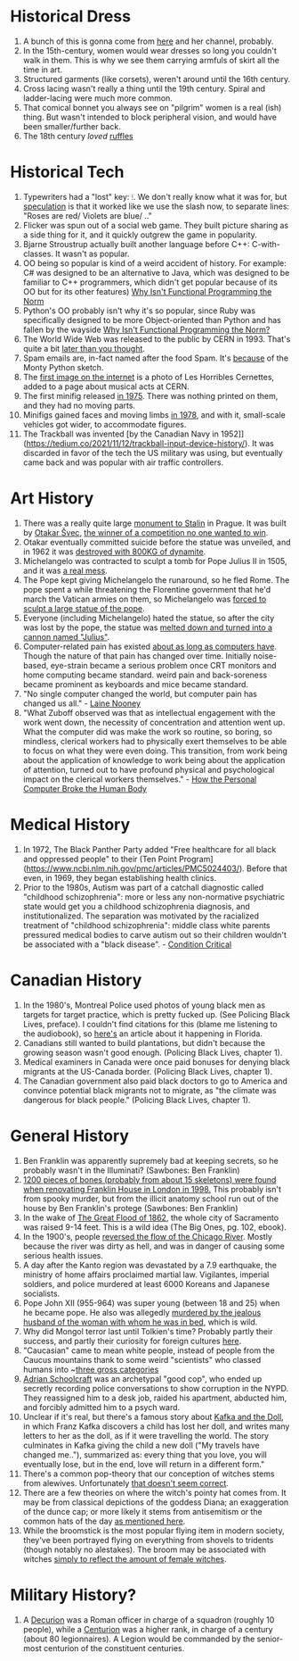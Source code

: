 # Historical Dress
1. A bunch of this is gonna come from [here](https://www.youtube.com/watch?v=vAoaksK9mZM) and her channel, probably.
1. In the 15th-century, women would wear dresses so long you couldn't walk in them. This is why we see them carrying armfuls of skirt all the time in art.
1. Structured garments (like corsets), weren't around until the 16th century.
1. Cross lacing wasn't really a thing until the 19th century. Spiral and ladder-lacing were much more common.
1. That comical bonnet you always see on "pilgrim" women is a real (ish) thing. But wasn't intended to block peripheral vision, and would have been smaller/further back.
1. The 18th century *loved* [ruffles](https://youtu.be/vAoaksK9mZM?t=786)

# Historical Tech
1. Typewriters had a "lost" key: `⁝`. We don't really know what it was for, but [speculation](http://widespacer.blogspot.com/2016/03/the-lost-key-of-qwerty.html) is that it worked like we use the slash now, to separate lines: "Roses are red/ Violets are blue/ .."
1. Flicker was spun out of a social web game. They built picture sharing as a side thing for it, and it quickly outgrew the game in popularity.
1. Bjarne Stroustrup actually built another language before C++: C-with-classes. It wasn't as popular.
1. OO being so popular is kind of a weird accident of history. For example: C# was designed to be an alternative to Java, which was designed to be familiar to C++ programmers, which didn't get popular because of its OO but for its other features) [Why Isn't Functional Programming the Norm](https://youtu.be/QyJZzq0v7Z4?t=1864)
1. Python's OO probably isn't why it's so popular, since Ruby was specifically designed to be more Object-oriented than Python and has fallen by the wayside [Why Isn't Functional Programming the Norm?](https://youtu.be/QyJZzq0v7Z4?t=2118)
1. The World Wide Web was released to the public by CERN in 1993. That's quite a bit [later than you thought](https://neustadt.fr/essays/against-a-user-hostile-web/#table-of-content).
1. Spam emails are, in-fact named after the food Spam. It's [because](https://www.bbc.com/news/av/uk-40505539) of the Monty Python sketch.
1. The [first image on the internet](https://petapixel.com/2012/07/10/this-is-the-first-photo-ever-uploaded-to-the-internet/) is a photo of Les Horribles Cernettes, added to a page about musical acts at CERN.
1. The first minifig released [in 1975](https://blog.hobbydb.com/2018/11/05/the-evolution-of-lego-minifigs-brick-by-brick/). There was nothing printed on them, and they had no moving parts.
1. Minifigs gained faces and moving limbs [in 1978](https://blog.hobbydb.com/2018/11/05/the-evolution-of-lego-minifigs-brick-by-brick/), and with it, small-scale vehicles got wider, to accommodate figures.
1. The Trackball was invented [by the Canadian Navy in 1952]](https://tedium.co/2021/11/12/trackball-input-device-history/). It was discarded in favor of the tech the US military was using, but eventually came back and was popular with air traffic controllers.

# Art History
1. There was a really quite large [monument to Stalin](https://en.wikipedia.org/wiki/Stalin_Monument_(Prague)) in Prague. It was built by [Otakar Švec](https://en.wikipedia.org/wiki/Otakar_%C5%A0vec), [the winner of a competition no one wanted to win](https://twitter.com/lewis_crofts/status/1270786908768083969).
1. Otakar eventually committed suicide before the statue was unveiled, and in 1962 it was [destroyed with 800KG of dynamite](https://en.wikipedia.org/wiki/Otakar_%C5%A0vec#cite_note-rp-3).
1. Michelangelo was contracted to sculpt a tomb for Pope Julius II in 1505, and it was [a real mess](https://twitter.com/Ada_Palmer/status/1271057741134680064).
1. The Pope kept giving Michelangelo the runaround, so he fled Rome. The pope spent a while threatening the Florentine government that he'd march the Vatican armies on them, so Michelangelo was [forced to sculpt a large statue of the pope](https://twitter.com/Ada_Palmer/status/1271058832433852417).
1. Everyone (including Michelangelo) hated the statue, so after the city was lost by the pope, the statue was [melted down and turned into a cannon named "Julius"](https://twitter.com/Ada_Palmer/status/1271072810564280320).
1. Computer-related pain has existed [about as long as computers have](https://www.vice.com/en/article/y3dda7/how-the-personal-computer-broke-the-human-body). Though the nature of that pain has changed over time. Initially noise-based, eye-strain became a serious problem once CRT monitors and home computing became standard. weird pain and back-soreness became prominent as keyboards and mice became standard.
1. "No single computer changed the world, but computer pain has changed us all." - [Laine Nooney](https://www.vice.com/en/article/y3dda7/how-the-personal-computer-broke-the-human-body)
1. "What Zuboff observed was that as intellectual engagement with the work went down, the necessity of concentration and attention went up. What the computer did was make the work so routine, so boring, so mindless, clerical workers had to physically exert themselves to be able to focus on what they were even doing. This transition, from work being about the application of knowledge to work being about the application of attention, turned out to have profound physical and psychological impact on the clerical workers themselves." - [How the Personal Computer Broke the Human Body](https://www.vice.com/en/article/y3dda7/how-the-personal-computer-broke-the-human-body)

# Medical History
1. In 1972, The Black Panther Party added "Free healthcare for all black and oppressed people" to their (Ten Point Program](https://www.ncbi.nlm.nih.gov/pmc/articles/PMC5024403/). Before that even, in 1969, they began establishing health clinics.
1. Prior to the 1980s, Autism was part of a catchall diagnostic called "childhood schizophrenia": more or less any non-normative psychiatric state would get you a childhood schizophrenia diagnosis, and institutionalized. The separation was motivated by the racialized treatment of "childhood schizophrenia": middle class white parents pressured medical bodies to carve autism out so their children wouldn't be associated with a "black disease". - [Condition Critical](https://reallifemag.com/condition-critical/)

# Canadian History
1. In the 1980's, Montreal Police used photos of young black men as targets for target practice, which is pretty fucked up. (See Policing Black Lives, preface). I couldn't find citations for this (blame me listening to the audiobook), so [here's](https://www.huffingtonpost.ca/entry/north-miami-beach-target-practice_n_6482964?ri18n=true) an article about it happening in Florida.
1. Canadians still wanted to build plantations, but didn't because the growing season wasn't good enough. (Policing Black Lives, chapter 1).
1. Medical examiners in Canada were once paid bonuses for denying black migrants at the US-Canada border. (Policing Black Lives, chapter 1).
1. The Canadian government also paid black doctors to go to America and convince potential black migrants not to migrate, as "the climate was dangerous for black people." (Policing Black Lives, chapter 1).

# General History
1. Ben Franklin was apparently supremely bad at keeping secrets, so he probably wasn't in the Illuminati? (Sawbones: Ben Franklin)
1. [1200 pieces of bones (probably from about 15 skeletons) were found when renovating Franklin House in London in 1998.](https://www.smithsonianmag.com/smart-news/why-was-benjamin-franklins-basement-filled-with-skeletons-524521/) This probably isn't from spooky murder, but from the illicit anatomy school run out of the house by Ben Franklin's protege (Sawbones: Ben Franklin)
1. In the wake of [The Great Flood of 1862](https://en.wikipedia.org/wiki/Great_Flood_of_1862), the whole city of Sacramento was raised 9-14 feet. This is a wild idea (The Big Ones, pg. 102, ebook).
1. In the 1900's, people [reversed the flow of the Chicago River](https://en.wikipedia.org/wiki/Chicago_River#Reversing_the_flow). Mostly because the river was dirty as hell, and was in danger of causing some serious health issues.
1. A day after the Kanto region was devastated by a 7.9 earthquake, the ministry of home affairs proclaimed martial law. Vigilantes, imperial soldiers, and police murdered at least 6000 Koreans and Japanese socialists.
1. Pope John XII (955-964) was super young (between 18 and 25) when he became pope. He also was allegedly [murdered by the jealous husband of the woman with whom he was in bed](https://en.wikipedia.org/wiki/List_of_popes_who_died_violently), which is wild.
1. Why did Mongol terror last until Tolkien's time? Probably partly their success, and partly their curiosity for foreign cultures [here](https://jamesmendezhodes.com/blog/2019/1/13/orcs-britons-and-the-martial-race-myth-part-i-a-species-built-for-racial-terror).
1. "Caucasian" came to mean white people, instead of people from the Caucus mountains thank to some weird "scientists" who classed humans into ~[three gross categories](https://www.youtube.com/watch?v=GKB8hXYod2w)
1. [Adrian Schoolcraft](https://en.wikipedia.org/wiki/Adrian_Schoolcraft_) was an archetypal "good cop", who ended up secretly recording police conversations to show corruption in the NYPD. They reassigned him to a desk job, raided his apartment, abducted him, and forcibly admitted him to a psych ward.
1. Unclear if it's real, but there's a famous story about [Kafka and the Doll](https://www.huffpost.com/entry/kafka-and-the-doll_b_981348), in which Franz Kafka discovers a child has lost her doll, and writes many letters to her as the doll, as if it were travelling the world. The story culminates in Kafka giving the child a new doll ("My travels have changed me.."), summarized as: every thing that you love, you will eventually lose, but in the end, love will return in a different form."
1. There's a common pop-theory that our conception of witches stems from alewives. Unfortunately [that doesn't seem correct](https://braciatrix.com/2017/10/27/nope-medieval-alewives-arent-the-archetype-for-the-modern-pop-culture-witch/).
1. There are a few theories on where the witch's pointy hat comes from. It may be from classical depictions of the goddess Diana; an exaggeration of the dunce cap; or more likely it stems from antisemitism or the common hats of the day [as mentioned here](https://braciatrix.com/2017/10/27/nope-medieval-alewives-arent-the-archetype-for-the-modern-pop-culture-witch/).
1. While the broomstick is the most popular flying item in modern society, they've been portrayed flying on everything from shovels to tridents (though notably no alestakes). The broom may be associated with witches [simply to reflect the amount of female witches](https://braciatrix.com/2017/10/27/nope-medieval-alewives-arent-the-archetype-for-the-modern-pop-culture-witch/).

# Military History?
1. A [Decurion](https://en.wikipedia.org/wiki/Decurion_(Roman_cavalry_officer)) was a Roman officer in charge of a squadron (roughly 10 people), while a [Centurion](https://en.wikipedia.org/wiki/Centurion) was a higher rank, in charge of a century (about 80 legionnaires). A Legion would be commanded by the senior-most centurion of the constituent centuries.
